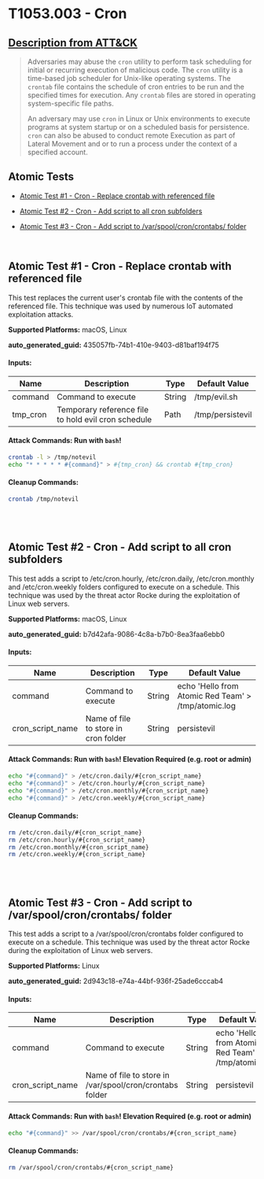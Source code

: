 # T1053.003 - Cron
## [Description from ATT&CK](https://attack.mitre.org/techniques/T1053/003)
<blockquote>Adversaries may abuse the <code>cron</code> utility to perform task scheduling for initial or recurring execution of malicious code. The <code>cron</code> utility is a time-based job scheduler for Unix-like operating systems.  The <code> crontab</code> file contains the schedule of cron entries to be run and the specified times for execution. Any <code>crontab</code> files are stored in operating system-specific file paths.

An adversary may use <code>cron</code> in Linux or Unix environments to execute programs at system startup or on a scheduled basis for persistence. <code>cron</code> can also be abused to conduct remote Execution as part of Lateral Movement and or to run a process under the context of a specified account.</blockquote>

## Atomic Tests

- [Atomic Test #1 - Cron - Replace crontab with referenced file](#atomic-test-1---cron---replace-crontab-with-referenced-file)

- [Atomic Test #2 - Cron - Add script to all cron subfolders](#atomic-test-2---cron---add-script-to-all-cron-subfolders)

- [Atomic Test #3 - Cron - Add script to /var/spool/cron/crontabs/ folder](#atomic-test-3---cron---add-script-to-varspoolcroncrontabs-folder)


<br/>

## Atomic Test #1 - Cron - Replace crontab with referenced file
This test replaces the current user's crontab file with the contents of the referenced file. This technique was used by numerous IoT automated exploitation attacks.

**Supported Platforms:** macOS, Linux


**auto_generated_guid:** 435057fb-74b1-410e-9403-d81baf194f75





#### Inputs:
| Name | Description | Type | Default Value |
|------|-------------|------|---------------|
| command | Command to execute | String | /tmp/evil.sh|
| tmp_cron | Temporary reference file to hold evil cron schedule | Path | /tmp/persistevil|


#### Attack Commands: Run with `bash`! 


```bash
crontab -l > /tmp/notevil
echo "* * * * * #{command}" > #{tmp_cron} && crontab #{tmp_cron}
```

#### Cleanup Commands:
```bash
crontab /tmp/notevil
```





<br/>
<br/>

## Atomic Test #2 - Cron - Add script to all cron subfolders
This test adds a script to /etc/cron.hourly, /etc/cron.daily, /etc/cron.monthly and /etc/cron.weekly folders configured to execute on a schedule. This technique was used by the threat actor Rocke during the exploitation of Linux web servers.

**Supported Platforms:** macOS, Linux


**auto_generated_guid:** b7d42afa-9086-4c8a-b7b0-8ea3faa6ebb0





#### Inputs:
| Name | Description | Type | Default Value |
|------|-------------|------|---------------|
| command | Command to execute | String | echo 'Hello from Atomic Red Team' > /tmp/atomic.log|
| cron_script_name | Name of file to store in cron folder | String | persistevil|


#### Attack Commands: Run with `bash`!  Elevation Required (e.g. root or admin) 


```bash
echo "#{command}" > /etc/cron.daily/#{cron_script_name}
echo "#{command}" > /etc/cron.hourly/#{cron_script_name}
echo "#{command}" > /etc/cron.monthly/#{cron_script_name}
echo "#{command}" > /etc/cron.weekly/#{cron_script_name}
```

#### Cleanup Commands:
```bash
rm /etc/cron.daily/#{cron_script_name}
rm /etc/cron.hourly/#{cron_script_name}
rm /etc/cron.monthly/#{cron_script_name}
rm /etc/cron.weekly/#{cron_script_name}
```





<br/>
<br/>

## Atomic Test #3 - Cron - Add script to /var/spool/cron/crontabs/ folder
This test adds a script to a /var/spool/cron/crontabs folder configured to execute on a schedule. This technique was used by the threat actor Rocke during the exploitation of Linux web servers.

**Supported Platforms:** Linux


**auto_generated_guid:** 2d943c18-e74a-44bf-936f-25ade6cccab4





#### Inputs:
| Name | Description | Type | Default Value |
|------|-------------|------|---------------|
| command | Command to execute | String | echo 'Hello from Atomic Red Team' > /tmp/atomic.log|
| cron_script_name | Name of file to store in /var/spool/cron/crontabs folder | String | persistevil|


#### Attack Commands: Run with `bash`!  Elevation Required (e.g. root or admin) 


```bash
echo "#{command}" >> /var/spool/cron/crontabs/#{cron_script_name}
```

#### Cleanup Commands:
```bash
rm /var/spool/cron/crontabs/#{cron_script_name}
```





<br/>
